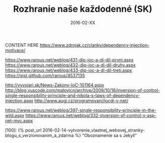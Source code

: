 ﻿---
layout: blogpost
type: post
title: "Rozhranie naše každodenné (SK)"
description: "Rozhranie naše každodenné"
date: 2016-02-XX
categories:
- Architektúra
tags: [Architektúra, C#]
published: true
canshare: true
comments: true
---

CONTENT HERE
https://www.zdrojak.cz/clanky/dependency-injection-motivace/

https://www.rarous.net/weblog/431-dip-ioc-a-di-dil-prvni.aspx
https://www.rarous.net/weblog/432-dip-ioc-a-di-dil-druhy.aspx
https://www.rarous.net/weblog/433-dip-ioc-a-di-dil-treti.aspx
https://gist.github.com/rarous/4537135

http://vyvojari.sk/News-Zakony-IoC-101164.aspx
http://blog.vuscode.com/malovicn/archive/2009/10/16/inversion-of-control-single-responsibility-principle-and-nikola-s-laws-of-dependency-injection.aspx
http://www.augi.cz/programovani/iocdi-v-net/

https://www.rarous.net/weblog/397-single-responsibility-principle-in-the-wild.aspx
https://www.rarous.net/weblog/332-inversion-of-control-v-asp-net-mvc.aspx



[1]: https://XXXXXX.ZZZ/ "ZZZZZZZ"
[100]: {% post_url 2016-02-14-vytvorenie_vlastnej_webovej_stranky-blogu_s_verzionovanim_a_zdarma %} "Oboznamenie sa s Jekyll"

